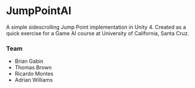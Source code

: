 # JumpPointAI
A simple sidescrolling Jump Point implementation in Unity 4. Created as a quick exercise for a Game AI course at University of California, Santa Cruz.

### Team
- Brian Gabin
- Thomas Brown
- Ricardo Montes
- Adrian Williams
